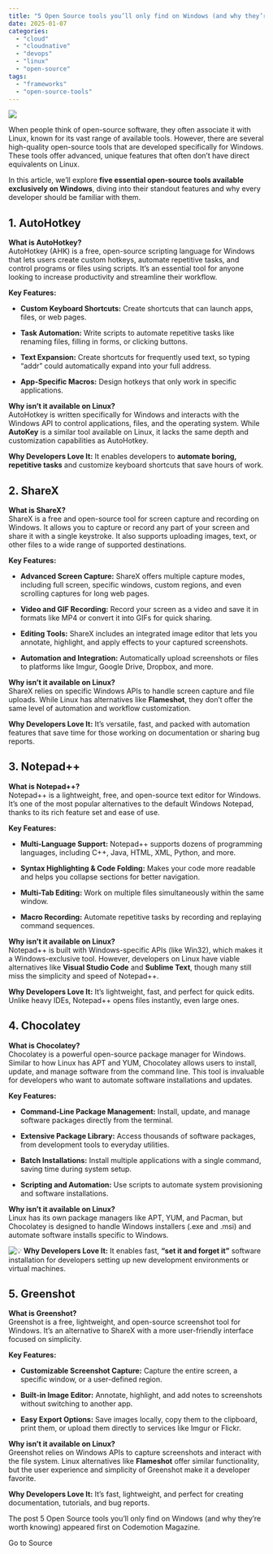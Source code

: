 ```yaml
---
title: "5 Open Source tools you’ll only find on Windows (and why they’re worth knowing)"
date: 2025-01-07
categories: 
  - "cloud"
  - "cloudnative"
  - "devops"
  - "linux"
  - "open-source"
tags: 
  - "frameworks"
  - "open-source-tools"
---
```


![](https://www.codemotion.com/magazine/wp-content/uploads/2024/12/DALL%C2%B7E-2024-12-19-11.26.19-A-horizontal-image-showcasing-the-concept-of-open-source-tools-for-developers.-The-scene-features-a-vibrant-modern-workspace-with-diverse-developers-.webp)

When people think of open-source software, they often associate it with Linux, known for its vast range of available tools. However, there are several high-quality open-source tools that are developed specifically for Windows. These tools offer advanced, unique features that often don’t have direct equivalents on Linux.

In this article, we’ll explore **five essential open-source tools available exclusively on Windows**, diving into their standout features and why every developer should be familiar with them.

## 1\. **AutoHotkey**

**What is AutoHotkey?**  
AutoHotkey (AHK) is a free, open-source scripting language for Windows that lets users create custom hotkeys, automate repetitive tasks, and control programs or files using scripts. It’s an essential tool for anyone looking to increase productivity and streamline their workflow.

**Key Features:**

- **Custom Keyboard Shortcuts:** Create shortcuts that can launch apps, files, or web pages.

- **Task Automation:** Write scripts to automate repetitive tasks like renaming files, filling in forms, or clicking buttons.

- **Text Expansion:** Create shortcuts for frequently used text, so typing “addr” could automatically expand into your full address.

- **App-Specific Macros:** Design hotkeys that only work in specific applications.

**Why isn’t it available on Linux?**  
AutoHotkey is written specifically for Windows and interacts with the Windows API to control applications, files, and the operating system. While **AutoKey** is a similar tool available on Linux, it lacks the same depth and customization capabilities as AutoHotkey.

**Why Developers Love It:** It enables developers to **automate boring, repetitive tasks** and customize keyboard shortcuts that save hours of work.

## 2\. **ShareX**

**What is ShareX?**  
ShareX is a free and open-source tool for screen capture and recording on Windows. It allows you to capture or record any part of your screen and share it with a single keystroke. It also supports uploading images, text, or other files to a wide range of supported destinations.

**Key Features:**

- **Advanced Screen Capture:** ShareX offers multiple capture modes, including full screen, specific windows, custom regions, and even scrolling captures for long web pages.

- **Video and GIF Recording:** Record your screen as a video and save it in formats like MP4 or convert it into GIFs for quick sharing.

- **Editing Tools:** ShareX includes an integrated image editor that lets you annotate, highlight, and apply effects to your captured screenshots.

- **Automation and Integration:** Automatically upload screenshots or files to platforms like Imgur, Google Drive, Dropbox, and more.

**Why isn’t it available on Linux?**  
ShareX relies on specific Windows APIs to handle screen capture and file uploads. While Linux has alternatives like **Flameshot**, they don’t offer the same level of automation and workflow customization.

**Why Developers Love It:** It’s versatile, fast, and packed with automation features that save time for those working on documentation or sharing bug reports.

## 3\. **Notepad++**

**What is Notepad++?**  
Notepad++ is a lightweight, free, and open-source text editor for Windows. It’s one of the most popular alternatives to the default Windows Notepad, thanks to its rich feature set and ease of use.

**Key Features:**

- **Multi-Language Support:** Notepad++ supports dozens of programming languages, including C++, Java, HTML, XML, Python, and more.

- **Syntax Highlighting & Code Folding:** Makes your code more readable and helps you collapse sections for better navigation.

- **Multi-Tab Editing:** Work on multiple files simultaneously within the same window.

- **Macro Recording:** Automate repetitive tasks by recording and replaying command sequences.

**Why isn’t it available on Linux?**  
Notepad++ is built with Windows-specific APIs (like Win32), which makes it a Windows-exclusive tool. However, developers on Linux have viable alternatives like **Visual Studio Code** and **Sublime Text**, though many still miss the simplicity and speed of Notepad++.

**Why Developers Love It:** It’s lightweight, fast, and perfect for quick edits. Unlike heavy IDEs, Notepad++ opens files instantly, even large ones.

## 4\. **Chocolatey**

**What is Chocolatey?**  
Chocolatey is a powerful open-source package manager for Windows. Similar to how Linux has APT and YUM, Chocolatey allows users to install, update, and manage software from the command line. This tool is invaluable for developers who want to automate software installations and updates.

**Key Features:**

- **Command-Line Package Management:** Install, update, and manage software packages directly from the terminal.

- **Extensive Package Library:** Access thousands of software packages, from development tools to everyday utilities.

- **Batch Installations:** Install multiple applications with a single command, saving time during system setup.

- **Scripting and Automation:** Use scripts to automate system provisioning and software installations.

**Why isn’t it available on Linux?**  
Linux has its own package managers like APT, YUM, and Pacman, but Chocolatey is designed to handle Windows installers (.exe and .msi) and automate software installs specific to Windows.

![💡](https://s.w.org/images/core/emoji/15.0.3/72x72/1f4a1.png) **Why Developers Love It:** It enables fast, **“set it and forget it”** software installation for developers setting up new development environments or virtual machines.

## 5\. **Greenshot**

**What is Greenshot?**  
Greenshot is a free, lightweight, and open-source screenshot tool for Windows. It’s an alternative to ShareX with a more user-friendly interface focused on simplicity.

**Key Features:**

- **Customizable Screenshot Capture:** Capture the entire screen, a specific window, or a user-defined region.

- **Built-in Image Editor:** Annotate, highlight, and add notes to screenshots without switching to another app.

- **Easy Export Options:** Save images locally, copy them to the clipboard, print them, or upload them directly to services like Imgur or Flickr.

**Why isn’t it available on Linux?**  
Greenshot relies on Windows APIs to capture screenshots and interact with the file system. Linux alternatives like **Flameshot** offer similar functionality, but the user experience and simplicity of Greenshot make it a developer favorite.

**Why Developers Love It:** It’s fast, lightweight, and perfect for creating documentation, tutorials, and bug reports.

The post 5 Open Source tools you’ll only find on Windows (and why they’re worth knowing) appeared first on Codemotion Magazine.

Go to Source
